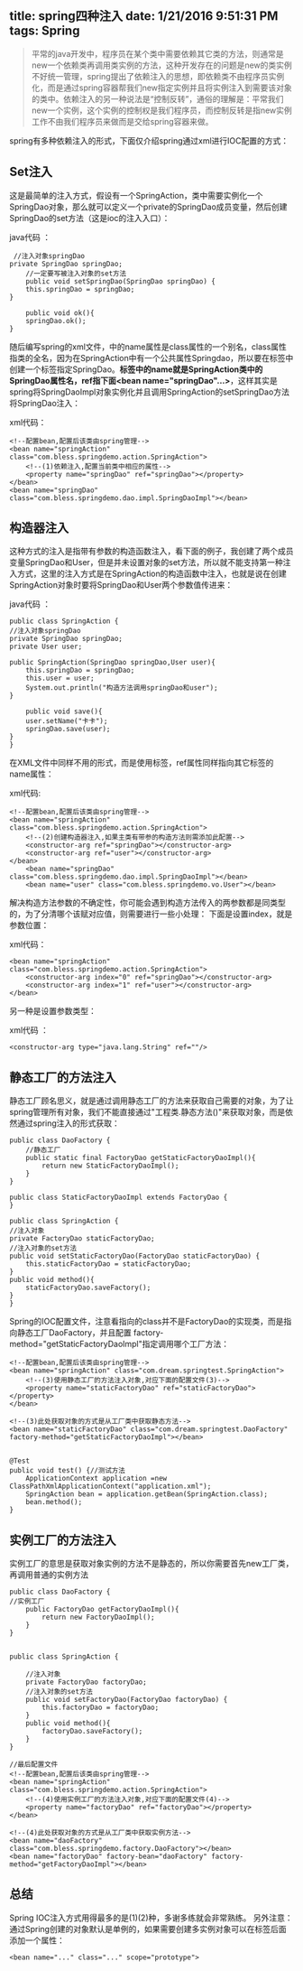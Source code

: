 title: spring四种注入
date: 1/21/2016 9:51:31 PM 
tags: Spring
---
  
> 平常的java开发中，程序员在某个类中需要依赖其它类的方法，则通常是new一个依赖类再调用类实例的方法，这种开发存在的问题是new的类实例不好统一管理，spring提出了依赖注入的思想，即依赖类不由程序员实例化，而是通过spring容器帮我们new指定实例并且将实例注入到需要该对象的类中。依赖注入的另一种说法是“控制反转”，通俗的理解是：平常我们new一个实例，这个实例的控制权是我们程序员，而控制反转是指new实例工作不由我们程序员来做而是交给spring容器来做。

spring有多种依赖注入的形式，下面仅介绍spring通过xml进行IOC配置的方式：

## Set注入 ##

这是最简单的注入方式，假设有一个SpringAction，类中需要实例化一个SpringDao对象，那么就可以定义一个private的SpringDao成员变量，然后创建SpringDao的set方法（这是ioc的注入入口）：

java代码 ：

	 //注入对象springDao  
    private SpringDao springDao;  
        //一定要写被注入对象的set方法  
        public void setSpringDao(SpringDao springDao) {  
        this.springDao = springDao;  
    }  
  
        public void ok(){  
        springDao.ok();  
    }  

随后编写spring的xml文件，<bean>中的name属性是class属性的一个别名，class属性指类的全名，因为在SpringAction中有一个公共属性Springdao，所以要在<bean>标签中创建一个<property>标签指定SpringDao。**<property>标签中的name就是SpringAction类中的SpringDao属性名，ref指下面<bean name="springDao"...>**，这样其实是spring将SpringDaoImpl对象实例化并且调用SpringAction的setSpringDao方法将SpringDao注入：

xml代码：

	<!--配置bean,配置后该类由spring管理-->  
    <bean name="springAction" class="com.bless.springdemo.action.SpringAction">  
        <!--(1)依赖注入,配置当前类中相应的属性-->  
        <property name="springDao" ref="springDao"></property>  
    </bean>  
	<bean name="springDao" class="com.bless.springdemo.dao.impl.SpringDaoImpl"></bean>  

## 构造器注入 ##

这种方式的注入是指带有参数的构造函数注入，看下面的例子，我创建了两个成员变量SpringDao和User，但是并未设置对象的set方法，所以就不能支持第一种注入方式，这里的注入方式是在SpringAction的构造函数中注入，也就是说在创建SpringAction对象时要将SpringDao和User两个参数值传进来：

java代码 ：

	public class SpringAction {  
    //注入对象springDao  
    private SpringDao springDao;  
    private User user;  
      
    public SpringAction(SpringDao springDao,User user){  
        this.springDao = springDao;  
        this.user = user;  
        System.out.println("构造方法调用springDao和user");  
    }  
          
        public void save(){  
        user.setName("卡卡");  
        springDao.save(user);  
    }  
	}  

在XML文件中同样不用<property>的形式，而是使用<constructor-arg>标签，ref属性同样指向其它<bean>标签的name属性：

xml代码:

	<!--配置bean,配置后该类由spring管理-->  
    <bean name="springAction" class="com.bless.springdemo.action.SpringAction">  
        <!--(2)创建构造器注入,如果主类有带参的构造方法则需添加此配置-->  
        <constructor-arg ref="springDao"></constructor-arg>  
        <constructor-arg ref="user"></constructor-arg>  
    </bean>  
        <bean name="springDao" class="com.bless.springdemo.dao.impl.SpringDaoImpl"></bean>  
        <bean name="user" class="com.bless.springdemo.vo.User"></bean> 


解决构造方法参数的不确定性，你可能会遇到构造方法传入的两参数都是同类型的，为了分清哪个该赋对应值，则需要进行一些小处理：
下面是设置index，就是参数位置：

xml代码：
	
	<bean name="springAction" class="com.bless.springdemo.action.SpringAction">  
        <constructor-arg index="0" ref="springDao"></constructor-arg>  
        <constructor-arg index="1" ref="user"></constructor-arg>  
    </bean>  

另一种是设置参数类型：

xml代码 ：

	<constructor-arg type="java.lang.String" ref=""/>  

## 静态工厂的方法注入 ##

静态工厂顾名思义，就是通过调用静态工厂的方法来获取自己需要的对象，为了让spring管理所有对象，我们不能直接通过"工程类.静态方法()"来获取对象，而是依然通过spring注入的形式获取：

	
	public class DaoFactory {
		//静态工厂  
		public static final FactoryDao getStaticFactoryDaoImpl(){
			return new StaticFactoryDaoImpl();
		}
	}

	public class StaticFactoryDaoImpl extends FactoryDao {
	}

	public class SpringAction {
    //注入对象  
    private FactoryDao staticFactoryDao;  
    //注入对象的set方法  
    public void setStaticFactoryDao(FactoryDao staticFactoryDao) {  
        this.staticFactoryDao = staticFactoryDao;  
    }  
    public void method(){
    	staticFactoryDao.saveFactory();
    }
	}

Spring的IOC配置文件，注意看<bean name="staticFactoryDao">指向的class并不是FactoryDao的实现类，而是指向静态工厂DaoFactory，并且配置 factory-method="getStaticFactoryDaoImpl"指定调用哪个工厂方法：

	<!--配置bean,配置后该类由spring管理-->  
	<bean name="springAction" class="com.dream.springtest.SpringAction">
		<!--(3)使用静态工厂的方法注入对象,对应下面的配置文件(3)-->  
		<property name="staticFactoryDao" ref="staticFactoryDao"></property>
	</bean>

	<!--(3)此处获取对象的方式是从工厂类中获取静态方法-->  
	<bean name="staticFactoryDao" class="com.dream.springtest.DaoFactory" factory-method="getStaticFactoryDaoImpl"></bean>


	@Test
	public void test() {//测试方法
		ApplicationContext application =new ClassPathXmlApplicationContext("application.xml");
		SpringAction bean = application.getBean(SpringAction.class);
		bean.method();
	}

## 实例工厂的方法注入 ##

实例工厂的意思是获取对象实例的方法不是静态的，所以你需要首先new工厂类，再调用普通的实例方法

	public class DaoFactory {
	//实例工厂  
   		public FactoryDao getFactoryDaoImpl(){  
    	    return new FactoryDaoImpl();  
    	}  
	}


	public class SpringAction {

	    //注入对象  
	    private FactoryDao factoryDao;  
	    //注入对象的set方法  
	    public void setFactoryDao(FactoryDao factoryDao) {  
	        this.factoryDao = factoryDao;  
	    }  
	    public void method(){
	    	factoryDao.saveFactory();
	    }
	}

	//最后配置文件
	<!--配置bean,配置后该类由spring管理-->  
    <bean name="springAction" class="com.bless.springdemo.action.SpringAction">  
        <!--(4)使用实例工厂的方法注入对象,对应下面的配置文件(4)-->  
        <property name="factoryDao" ref="factoryDao"></property>  
    </bean>  
      
    <!--(4)此处获取对象的方式是从工厂类中获取实例方法-->  
    <bean name="daoFactory" class="com.bless.springdemo.factory.DaoFactory"></bean>  
    <bean name="factoryDao" factory-bean="daoFactory" factory-method="getFactoryDaoImpl"></bean>  

## 总结 ##

Spring IOC注入方式用得最多的是(1)(2)种，多谢多练就会非常熟练。
另外注意：通过Spring创建的对象默认是单例的，如果需要创建多实例对象可以在<bean>标签后面添加一个属性：

	<bean name="..." class="..." scope="prototype">  